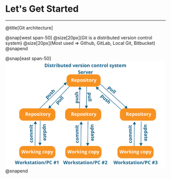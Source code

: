 # Let's Get Started

---
@title[Git architecture]

@snap[west span-50]
@size[20px](Git is a distributed version control system)
@size[20px](Most used => Github, GitLab, Local Git, Bitbucket)
@snapend

@snap[east span-50]
![](assets/img/slide1.png)
@snapend